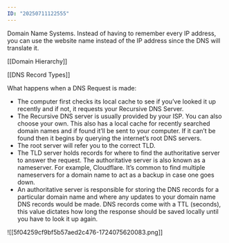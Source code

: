 ```yaml
---
ID: "20250711122555"
---
```

Domain Name Systems.
Instead of having to remember every IP address, you can use the website name instead of the IP address since the DNS will translate it.

[[Domain Hierarchy]]

[[DNS Record Types]]

What happens when a DNS Request is made:
- The computer first checks its local cache to see if you’ve looked it up recently and if not, it requests your Recursive DNS Server.
- The Recursive DNS server is usually provided by your ISP. You can also choose your own. This also has a local cache for recently searched domain names and if found it’ll be sent to your computer. If it can’t be found then it begins by querying the internet’s root DNS servers.
- The root server will refer you to the correct TLD.
- The TLD server holds records for where to find the authoritative server to answer the request. The authoritative server is also known as a nameserver. For example, Cloudflare. It’s common to find multiple nameservers for a domain name to act as a backup in case one goes down.
- An authoritative server is responsible for storing the DNS records for a particular domain name and where any updates to your domain name DNS records would be made. DNS records come with a TTL (seconds), this value dictates how long the response should be saved locally until you have to look it up again.


![[5f04259cf9bf5b57aed2c476-1724075620083.png]]